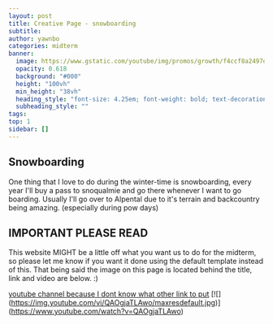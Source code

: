 ```yaml
---
layout: post
title: Creative Page - snowboarding
subtitle:
author: yawnbo
categories: midterm
banner:
  image: https://www.gstatic.com/youtube/img/promos/growth/f4ccf8a2497d0f4c63e1b458afdf0af041b7b5d34a0cad7f5e99809aac2e6d84_122x56.webp
  opacity: 0.618
  background: "#000"
  height: "100vh"
  min_height: "38vh"
  heading_style: "font-size: 4.25em; font-weight: bold; text-decoration: underline"
  subheading_style: ""
tags: 
top: 1
sidebar: []
---
```

## Snowboarding

One thing that I love to do during the winter-time is snowboarding, every year I'll buy a pass to snoqualmie and go there whenever I want to go boarding. Usually I'll go over to Alpental due to it's terrain and backcountry being amazing. (especially during pow days)

## IMPORTANT PLEASE READ
This website MIGHT be a little off what you want us to do for the midterm, so please let me know if you want it done using the default template instead of this. That being said the image on this page is located behind the title, link and video are below. :)

[youtube channel because I dont know what other link to put](https://www.youtube.com/channel/UCArQYc76NyVWYQSNDORLVfg)
[![]
(https://img.youtube.com/vi/QAOgjaTLAwo/maxresdefault.jpg)]
(https://www.youtube.com/watch?v=QAOgjaTLAwo)
